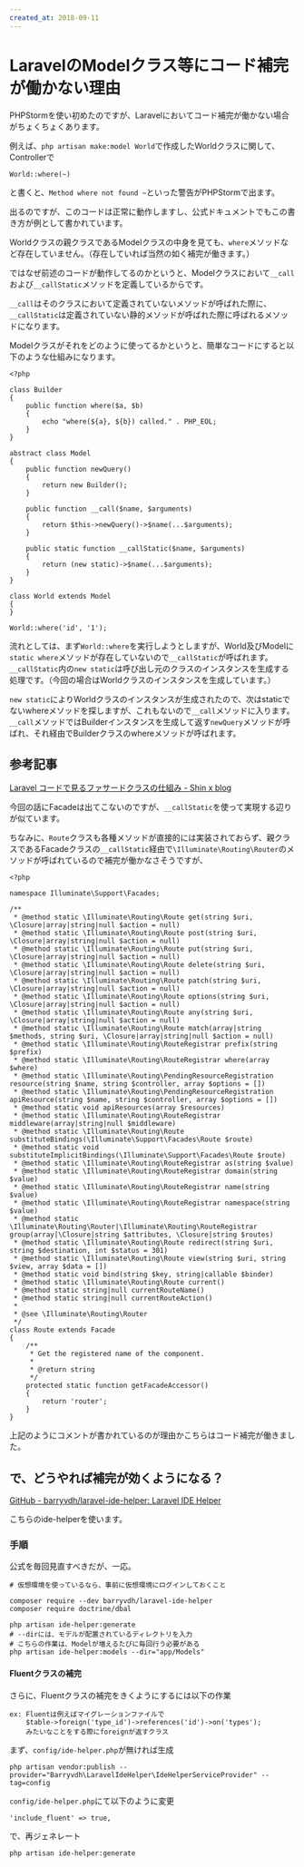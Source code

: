 ```yaml
---
created_at: 2018-09-11
---
```


# LaravelのModelクラス等にコード補完が働かない理由

PHPStormを使い初めたのですが、Laravelにおいてコード補完が働かない場合がちょくちょくあります。

例えば、`php artisan make:model World`で作成したWorldクラスに関して、Controllerで

```
World::where(~)
```

と書くと、`Method where not found ~`といった警告がPHPStormで出ます。

出るのですが、このコードは正常に動作しますし、公式ドキュメントでもこの書き方が例として書かれています。

Worldクラスの親クラスであるModelクラスの中身を見ても、`where`メソッドなど存在していません。（存在していれば当然の如く補完が働きます。）

ではなぜ前述のコードが動作してるのかというと、Modelクラスにおいて`__call`および`__callStatic`メソッドを定義しているからです。

`__call`はそのクラスにおいて定義されていないメソッドが呼ばれた際に、`__callStatic`は定義されていない静的メソッドが呼ばれた際に呼ばれるメソッドになります。

Modelクラスがそれをどのように使ってるかというと、簡単なコードにすると以下のような仕組みになります。

```
<?php

class Builder
{
    public function where($a, $b)
    {
        echo "where(${a}, ${b}) called." . PHP_EOL;
    }
}

abstract class Model
{
    public function newQuery()
    {
        return new Builder();
    }

    public function __call($name, $arguments)
    {
        return $this->newQuery()->$name(...$arguments);
    }

    public static function __callStatic($name, $arguments)
    {
        return (new static)->$name(...$arguments);
    }
}

class World extends Model
{
}

World::where('id', '1');
```

流れとしては、まず`World::where`を実行しようとしますが、World及びModelに`static where`メソッドが存在していないので`__callStatic`が呼ばれます。`__callStatic`内の`new static`は呼び出し元のクラスのインスタンスを生成する処理です。（今回の場合はWorldクラスのインスタンスを生成しています。）

`new static`によりWorldクラスのインスタンスが生成されたので、次はstaticでないwhereメソッドを探しますが、これもないので`__call`メソッドに入ります。`__call`メソッドではBuilderインスタンスを生成して返す`newQuery`メソッドが呼ばれ、それ経由でBuilderクラスのwhereメソッドが呼ばれます。

## 参考記事

[Laravel コードで見るファサードクラスの仕組み - Shin x blog](http://www.1x1.jp/blog/2014/03/laravel-facade-class.html)

今回の話にFacadeは出てこないのですが、`__callStatic`を使って実現する辺りが似ています。

ちなみに、`Route`クラスも各種メソッドが直接的には実装されておらず、親クラスであるFacadeクラスの`__callStatic`経由で`\Illuminate\Routing\Router`のメソッドが呼ばれているので補完が働かなさそうですが、

```
<?php

namespace Illuminate\Support\Facades;

/**
 * @method static \Illuminate\Routing\Route get(string $uri, \Closure|array|string|null $action = null)
 * @method static \Illuminate\Routing\Route post(string $uri, \Closure|array|string|null $action = null)
 * @method static \Illuminate\Routing\Route put(string $uri, \Closure|array|string|null $action = null)
 * @method static \Illuminate\Routing\Route delete(string $uri, \Closure|array|string|null $action = null)
 * @method static \Illuminate\Routing\Route patch(string $uri, \Closure|array|string|null $action = null)
 * @method static \Illuminate\Routing\Route options(string $uri, \Closure|array|string|null $action = null)
 * @method static \Illuminate\Routing\Route any(string $uri, \Closure|array|string|null $action = null)
 * @method static \Illuminate\Routing\Route match(array|string $methods, string $uri, \Closure|array|string|null $action = null)
 * @method static \Illuminate\Routing\RouteRegistrar prefix(string  $prefix)
 * @method static \Illuminate\Routing\RouteRegistrar where(array  $where)
 * @method static \Illuminate\Routing\PendingResourceRegistration resource(string $name, string $controller, array $options = [])
 * @method static \Illuminate\Routing\PendingResourceRegistration apiResource(string $name, string $controller, array $options = [])
 * @method static void apiResources(array $resources)
 * @method static \Illuminate\Routing\RouteRegistrar middleware(array|string|null $middleware)
 * @method static \Illuminate\Routing\Route substituteBindings(\Illuminate\Support\Facades\Route $route)
 * @method static void substituteImplicitBindings(\Illuminate\Support\Facades\Route $route)
 * @method static \Illuminate\Routing\RouteRegistrar as(string $value)
 * @method static \Illuminate\Routing\RouteRegistrar domain(string $value)
 * @method static \Illuminate\Routing\RouteRegistrar name(string $value)
 * @method static \Illuminate\Routing\RouteRegistrar namespace(string $value)
 * @method static \Illuminate\Routing\Router|\Illuminate\Routing\RouteRegistrar group(array|\Closure|string $attributes, \Closure|string $routes)
 * @method static \Illuminate\Routing\Route redirect(string $uri, string $destination, int $status = 301)
 * @method static \Illuminate\Routing\Route view(string $uri, string $view, array $data = [])
 * @method static void bind(string $key, string|callable $binder)
 * @method static \Illuminate\Routing\Route current()
 * @method static string|null currentRouteName()
 * @method static string|null currentRouteAction()
 *
 * @see \Illuminate\Routing\Router
 */
class Route extends Facade
{
    /**
     * Get the registered name of the component.
     *
     * @return string
     */
    protected static function getFacadeAccessor()
    {
        return 'router';
    }
}
```

上記のようにコメントが書かれているのが理由かこちらはコード補完が働きました。


## で、どうやれば補完が効くようになる？

[GitHub - barryvdh/laravel-ide-helper: Laravel IDE Helper](https://github.com/barryvdh/laravel-ide-helper)

こちらのide-helperを使います。

### 手順

公式を毎回見直すべきだが、一応。

```
# 仮想環境を使っているなら、事前に仮想環境にログインしておくこと

composer require --dev barryvdh/laravel-ide-helper
composer require doctrine/dbal

php artisan ide-helper:generate
# --dirには、モデルが配置されているディレクトリを入力
# こちらの作業は、Modelが増えるたびに毎回行う必要がある
php artisan ide-helper:models --dir="app/Models"
```

#### Fluentクラスの補完

さらに、Fluentクラスの補完をきくようにするには以下の作業

```
ex: Fluentは例えばマイグレーションファイルで
    $table->foreign('type_id')->references('id')->on('types');
    みたいなことをする際にforeignが返すクラス
```

まず、`config/ide-helper.php`が無ければ生成

```
php artisan vendor:publish --provider="Barryvdh\LaravelIdeHelper\IdeHelperServiceProvider" --tag=config
```

`config/ide-helper.php`にて以下のように変更

```
'include_fluent' => true,
```

で、再ジェネレート

```
php artisan ide-helper:generate
```
